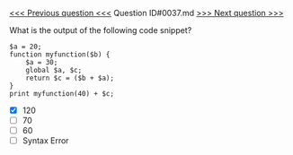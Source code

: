 [<<< Previous question <<<](0036.md)  Question ID#0037.md  [>>> Next question >>>](0038.md) 

What is the output of the following code snippet?
```[object Object]
$a = 20;
function myfunction($b) {
    $a = 30;
    global $a, $c;
    return $c = ($b + $a);
}
print myfunction(40) + $c;
```

- [x] 120
- [ ] 70
- [ ] 60
- [ ] Syntax Error

